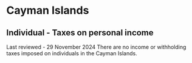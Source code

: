 # Cayman Islands
## Individual - Taxes on personal income
Last reviewed - 29 November 2024
There are no income or withholding taxes imposed on individuals in the Cayman Islands.
